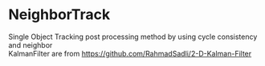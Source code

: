 # NeighborTrack
Single Object Tracking post processing method by using cycle consistency and neighbor  
KalmanFilter are from https://github.com/RahmadSadli/2-D-Kalman-Filter

